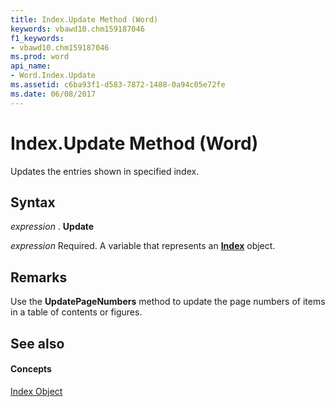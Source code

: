 ```yaml
---
title: Index.Update Method (Word)
keywords: vbawd10.chm159187046
f1_keywords:
- vbawd10.chm159187046
ms.prod: word
api_name:
- Word.Index.Update
ms.assetid: c6ba93f1-d583-7872-1488-0a94c05e72fe
ms.date: 06/08/2017
---
```



# Index.Update Method (Word)

Updates the entries shown in specified index.


## Syntax

 _expression_ . **Update**

 _expression_ Required. A variable that represents an **[Index](index-object-word.md)** object.


## Remarks

 Use the **UpdatePageNumbers** method to update the page numbers of items in a table of contents or figures.


## See also


#### Concepts


[Index Object](index-object-word.md)

